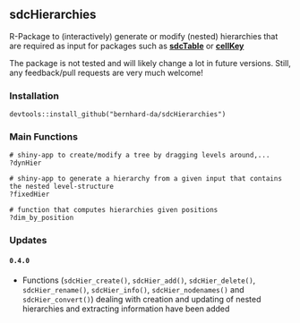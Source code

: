 ## sdcHierarchies

R-Package to (interactively) generate or modify (nested) hierarchies that are required as input for packages such as [**sdcTable**](https://cran.r-project.org/web/packages/sdcTable/index.html) or [**cellKey**](https://github.com/sdcTools/cellKey)

The package is not tested and will likely change a lot in future versions. Still, any feedback/pull requests are very much welcome!

### Installation
```
devtools::install_github("bernhard-da/sdcHierarchies")
```

### Main Functions
```
# shiny-app to create/modify a tree by dragging levels around,...
?dynHier

# shiny-app to generate a hierarchy from a given input that contains the nested level-structure
?fixedHier

# function that computes hierarchies given positions
?dim_by_position
```

### Updates
#### `0.4.0`
- Functions (`sdcHier_create()`, `sdcHier_add()`, `sdcHier_delete()`, `sdcHier_rename()`, `sdcHier_info()`, `sdcHier_nodenames()` and `sdcHier_convert()`) dealing with creation and updating of nested hierarchies and extracting information have been added
